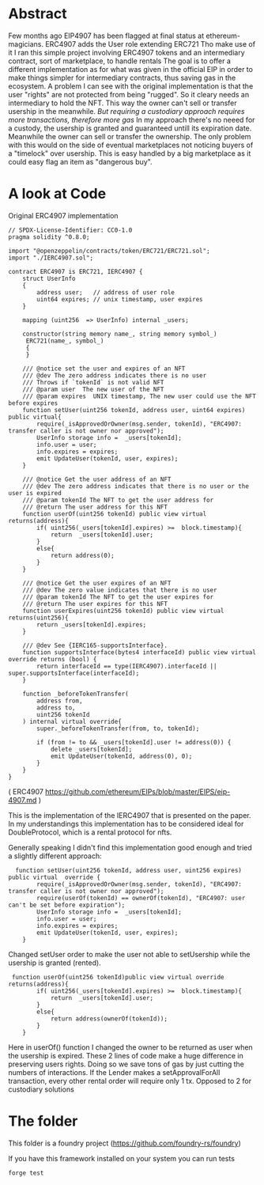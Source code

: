 # Abstract 

Few months ago EIP4907 has been flagged at final status at ethereum-magicians. ERC4907 adds the User role extending ERC721
Tho make use of it I ran this simple project involving ERC4907 tokens and an intermediary contract, sort of marketplace, to handle rentals 
The goal is to offer a different implementation as for what was given in the official EIP in order to make things simpler for intermediary contracts, thus 
saving gas in the ecosystem.
A problem I can see with the original implementation is that the user "rights" are not protected from being "rugged". So it cleary needs an intermediary
to hold the NFT. This way the owner can't sell or transfer usership in the meanwhile. *But requiring a custodiary approach requires more transactions, therefore more gas*
In my approach there's no neeed for a custody, the usership is granted and guaranteed untill its expiration date. Meanwhile the owner can sell or transfer the ownership.
The only problem with this would on the side of eventual marketplaces not noticing buyers of a "timelock" over usership. This is easy handled by a big marketplace as it could easy 
flag an item as "dangerous buy".


# A look at Code

Original ERC4907 implementation 
```
// SPDX-License-Identifier: CC0-1.0
pragma solidity ^0.8.0;

import "@openzeppelin/contracts/token/ERC721/ERC721.sol";
import "./IERC4907.sol";

contract ERC4907 is ERC721, IERC4907 {
    struct UserInfo 
    {
        address user;   // address of user role
        uint64 expires; // unix timestamp, user expires
    }

    mapping (uint256  => UserInfo) internal _users;

    constructor(string memory name_, string memory symbol_)
     ERC721(name_, symbol_)
     {
     }
    
    /// @notice set the user and expires of an NFT
    /// @dev The zero address indicates there is no user
    /// Throws if `tokenId` is not valid NFT
    /// @param user  The new user of the NFT
    /// @param expires  UNIX timestamp, The new user could use the NFT before expires
    function setUser(uint256 tokenId, address user, uint64 expires) public virtual{
        require(_isApprovedOrOwner(msg.sender, tokenId), "ERC4907: transfer caller is not owner nor approved");
        UserInfo storage info =  _users[tokenId];
        info.user = user;
        info.expires = expires;
        emit UpdateUser(tokenId, user, expires);
    }

    /// @notice Get the user address of an NFT
    /// @dev The zero address indicates that there is no user or the user is expired
    /// @param tokenId The NFT to get the user address for
    /// @return The user address for this NFT
    function userOf(uint256 tokenId) public view virtual returns(address){
        if( uint256(_users[tokenId].expires) >=  block.timestamp){
            return  _users[tokenId].user;
        }
        else{
            return address(0);
        }
    }

    /// @notice Get the user expires of an NFT
    /// @dev The zero value indicates that there is no user
    /// @param tokenId The NFT to get the user expires for
    /// @return The user expires for this NFT
    function userExpires(uint256 tokenId) public view virtual returns(uint256){
        return _users[tokenId].expires;
    }

    /// @dev See {IERC165-supportsInterface}.
    function supportsInterface(bytes4 interfaceId) public view virtual override returns (bool) {
        return interfaceId == type(IERC4907).interfaceId || super.supportsInterface(interfaceId);
    }

    function _beforeTokenTransfer(
        address from,
        address to,
        uint256 tokenId
    ) internal virtual override{
        super._beforeTokenTransfer(from, to, tokenId);

        if (from != to && _users[tokenId].user != address(0)) {
            delete _users[tokenId];
            emit UpdateUser(tokenId, address(0), 0);
        }
    }
} 
```
( ERC4907 https://github.com/ethereum/EIPs/blob/master/EIPS/eip-4907.md )

This is the implementation of the IERC4907 that is presented on the paper. 
In my understandings this implementation has to be considered ideal for DoubleProtocol, which is a rental protocol for nfts.

Generally speaking I didn't find this implementation good enough and tried a slightly different approach:


```
  function setUser(uint256 tokenId, address user, uint256 expires) public virtual  override {
        require(_isApprovedOrOwner(msg.sender, tokenId), "ERC4907: transfer caller is not owner nor approved");
        require(userOf(tokenId) == ownerOf(tokenId), "ERC4907: user can't be set before expiration");   
        UserInfo storage info =  _users[tokenId];
        info.user = user;
        info.expires = expires;
        emit UpdateUser(tokenId, user, expires);
    }
```
Changed setUser order to make the user not able to setUsership while the usership is granted (rented).


```
 function userOf(uint256 tokenId)public view virtual override returns(address){
        if( uint256(_users[tokenId].expires) >=  block.timestamp){
            return  _users[tokenId].user;
        }
        else{
            return address(ownerOf(tokenId));
        }
    }
```
Here in userOf() function I changed the owner to be returned as user when the usership is expired. 
These 2 lines of code make a huge difference in preserving users rights. 
Doing so we save tons of gas by just cutting the numbers of interactions.
If the Lender makes a setApprovalForAll transaction, every other rental order will require only 1 tx. Opposed to 2 for custodiary solutions



# The folder

This folder is a foundry project (https://github.com/foundry-rs/foundry)


If you have this framework installed on your system you can run tests

```
forge test
```
